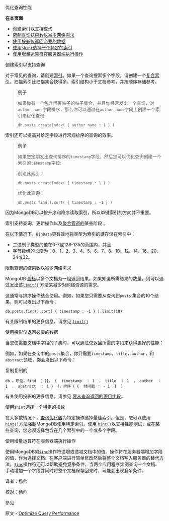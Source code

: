  优化查询性能

**在本页面**

- [创建索引以支持查询](1)
- [限制查询结果数以减少网络需求](2)
- [使用投影仅返回必要的数据](3)
- [使用`$hint`选择一个特定的索引](4)
- [使用增量运算符在服务器端执行操作](5)

 <span id="1">创建索引以支持查询</span>

对于常见的查询，请创建[索引](https://docs.mongodb.com/manual/indexes/)。如果一个查询搜索多个字段，请创建一个[复合索引](https://docs.mongodb.com/manual/core/index-compound/index-type-compound)。扫描索引比扫描集合快得多。索引结构小于文档参考，并按顺序存储参考。

> **例子**
>
> 如果你有一个包含博客帖子的帖子集合，并且你经常发出一个查询，对`author_name`字段排序，那么你可以通过在`author_name`字段上创建一个索引来优化查询:
>
> ```shell
> db.posts.createIndex( { author_name : 1 } )
> ```

索引还可以提高对给定字段进行常规排序的查询的效率。

> **例子**
>
> 如果您定期发出查询排序的`timestamp`字段，然后您可以优化查询创建一个索引的`timestamp`字段:
>
> 创建此索引：
>
> ```shell
> db.posts.createIndex( { timestamp : 1 } )
> ```
>
> 优化此查询：
>
> ```shell
> db.posts.find().sort( { timestamp : -1 } )
> ```

因为MongoDB可以按升序和降序读取索引，所以单键索引的方向并不重要。

索引支持查询，更新操作以及[聚合管道的](https://docs.mongodb.com/manual/core/aggregation-pipeline/aggregation-pipeline-operators-and-performance)某些阶段 。

在以下情况下，`BinData`更有效地将类型为索引的键存储在索引中：

- 二进制子类型的值在0-7或128-135的范围内，并且
- 字节数组的长度为：0、1、2、3、4、5、6、7、8、10、12、14、16、20、24或32。

 <span id="2">限制查询的结果数以减少网络需求</span>

MongoDB [游标](https://docs.mongodb.com/manual/reference/glossary/term-cursor)以多个文档为一组返回结果。如果知道所需结果的数量，则可以通过发出该[`limit()`](https://docs.mongodb.com/manual/reference/method/cursor.limit/cursor.limit) 方法来减少对网络资源的需求。

这通常与排序操作结合使用。例如，如果您只需要从查询到`posts` 集合的10个结果，则可以发出以下命令：

```shell
db.posts.find().sort( { timestamp : -1 } ).limit(10)
```

有关限制结果的更多信息，请参见 [`limit()`](https://docs.mongodb.com/manual/reference/method/cursor.limit/cursor.limit)

 <span id="3">使用投影仅返回必要的数据</span>

当您仅需要文档中字段的子集时，可以通过仅返回所需的字段来获得更好的性能：

例如，如果在查询中的`posts`集合，你只需要`timestamp`，`title`，`author`，和`abstract`领域，你会发出以下命令：

复制复制的

```
db 。职位。find （ {}， {  timestamp  ： 1  ， title  ： 1  ， author  ： 1  ， abstract  ： 1 }  ）。排序（ {  时间戳 ： - 1  }  ）
```

有关使用投影的更多信息，请参见 [要从查询返回的项目字段](https://docs.mongodb.com/manual/tutorial/project-fields-from-query-results/read-operations-projection)。

 <span id="4">使用`$hint`选择一个特定的指数</span>

在大多数情况下，[查询优化器](https://docs.mongodb.com/manual/core/query-plans/read-operations-query-optimization)为特定操作选择最佳索引。但是，您可以使用[`hint()`](https://docs.mongodb.com/manual/reference/method/cursor.hint/cursor.hint)方法强制MongoDB使用特定索引。使用 [`hint()`](https://docs.mongodb.com/manual/reference/method/cursor.hint/cursor.hint)以支持性能测试，或在某些查询，您必须选择包含在几个索引中的一个或多个字段。

 <span id="5">使用增量运算符在服务器端执行操作</span>

使用MongoDB的[`$inc`](https://docs.mongodb.com/manual/reference/operator/update/inc/up._S_inc)操作符递增或递减文档中的值。操作符在服务器端增加字段的值，作为选择文档、在客户端进行简单修改然后将整个文档写入服务器的替代方法。[`$inc`](https://docs.mongodb.com/manual/reference/operator/update/inc/up._S_inc)操作符还可以帮助避免竞争条件，当两个应用程序实例查询一个文档、手动增加一个字段并同时将整个文档保存回来时，可能会出现竞争条件。



译者：杨帅

校对：杨帅

 参见

原文 - [Optimize Query Performance]( https://docs.mongodb.com/manual/tutorial/optimize-query-performance-with-indexes-and-projections/ )

